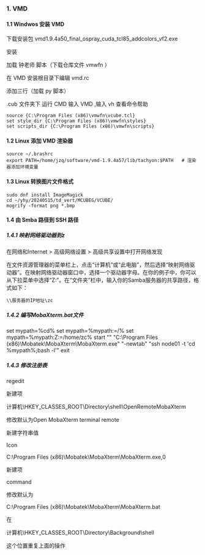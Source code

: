 ### 1. VMD 

#### 1.1 Windwos 安装 VMD

下载安装包 vmd1.9.4a50_final_ospray_cuda_tcl85_addcolors_vf2.exe

安装

加载 钟老师 脚本（下载仓库文件 vmwfn ）

在 VMD 安装根目录下编辑 vmd.rc

添加三行（加载 py 脚本）

.cub 文件夹下 运行 CMD 输入 VMD ,输入 vh 查看命令帮助

```
source {C:\Program Files (x86)\vmwfn\vcube.tcl}
set style_dir {C:\Program Files (x86)\vmwfn\styles}
set scripts_dir {C:\Program Files (x86)\vmwfn\scripts}
```

#### 1.2 Linux 添加 VMD 渲染器


```
source ~/.brashrc
export PATH=/home/jzq/software/vmd-1.9.4a57/lib/tachyon:$PATH   # 渲染器添加环境变量
```

#### 1.3 Linux 转换图片文件格式


```
sudo dnf install ImageMagick
cd ~/yhy/20240515/td_vert/MCUBEG/VCUBE/
mogrify -format png *.bmp
```

#### 1.4 由 Smba 路径到 SSH 路径

##### 1.4.1 映射网络驱动器到z

在网络和Internet > 高级网络设置 > 高级共享设置中打开网络发现

在文件资源管理器的菜单栏上，点击“计算机”或“此电脑”，然后选择“映射网络驱动器”。在映射网络驱动器窗口中，选择一个驱动器字母。在你的例子中，你可以从下拉菜单中选择“Z:”。在“文件夹”栏中，输入你的Samba服务器的共享路径，格式如下：

```
\\服务器的IP地址\zc
```

##### 1.4.2 编写MobaXterm.bat文件

set mypath=%cd%
set mypath=%mypath:\=/%
set mypath=%mypath:Z:=/home/zc%
start "" "C:\Program Files (x86)\Mobatek\MobaXterm\MobaXterm.exe"  "-newtab" "ssh node01 -t 'cd %mypath%;bash -l'"
exit

##### 1.4.3 修改注册表

regedit

新建项

计算机\HKEY_CLASSES_ROOT\Directory\shell\OpenRemoteMobaXterm

修改默认为Open MobaXterm terminal remote

新建字符串值

Icon

C:\Program Files (x86)\Mobatek\MobaXterm\MobaXterm.exe,0

新建项

command

修改默认为

C:\Program Files (x86)\Mobatek\MobaXterm\MobaXterm.bat

在

计算机\HKEY_CLASSES_ROOT\Directory\Background\shell

这个位置重复上面的操作
